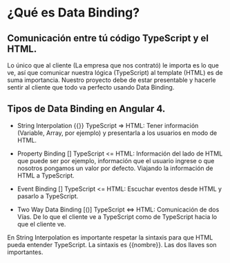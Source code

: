 # ¿Qué es Data Binding?

## Comunicación entre tú código TypeScript y el HTML.

Lo único que al cliente (La empresa que nos contrató) le importa es lo que ve, así que comunicar nuestra lógica (TypeScript) al template (HTML) es de suma importancia. Nuestro proyecto debe de estar presentable y hacerle sentir al cliente que todo va perfecto usando Data Binding.

## Tipos de Data Binding en Angular 4.

*   String Interpolation {{}} TypeScript => HTML: Tener información (Variable, Array, por ejemplo) y presentarla a los usuarios en modo de HTML.

*   Property Binding [] TypeScript <= HTML: Información del lado de HTML que puede ser por ejemplo, información que el usuario ingrese o que nosotros pongamos un valor por defecto. Viajando la información de HTML a TypeScript.

*   Event Binding [] TypeScript <= HTML: Escuchar eventos desde HTML y pasarlo a TypeScript.

*   Two Way Data Binding [()] TypeScript <=> HTML: Comunicación de dos Vías. De lo que el cliente ve a TypeScript como de TypeScript hacia lo que el cliente ve.

En String Interpolation es importante respetar la sintaxis para que HTML pueda entender TypeScript. La sintaxis es {{nombre}}. Las dos llaves son importantes.